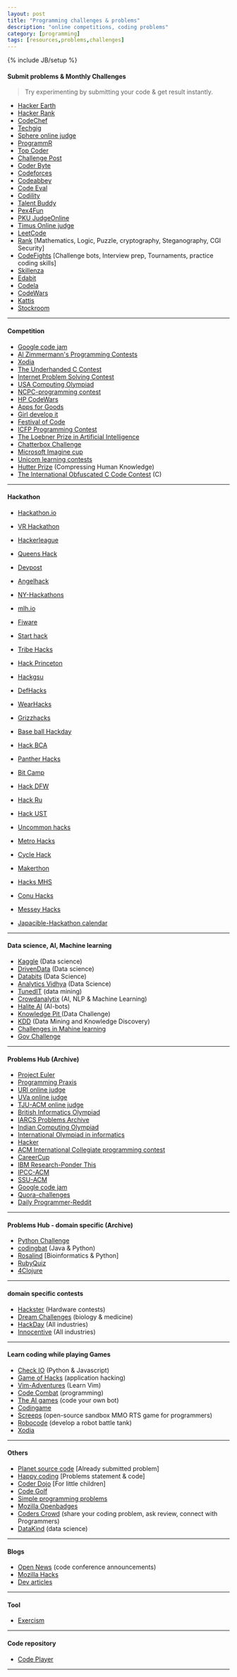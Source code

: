 ```yaml
---
layout: post
title: "Programming challenges & problems"
description: "online competitions, coding problems"
category: [programming]
tags: [resources,problems,challenges]
---
```

{% include JB/setup %}


#### Submit problems & Monthly Challenges
> Try experimenting by submitting your code & get result instantly.

* [Hacker Earth](https://www.hackerearth.com/)
* [Hacker Rank](https://www.hackerrank.com)
* [CodeChef](http://www.codechef.com/ "Codechef homepage")
* [Techgig](http://www.techgig.com/codecontest "Techgig homepage")
* [Sphere online judge](http://www.spoj.com/ "Sphere online judge homepage")
* [ProgrammR](http://www.programmr.com/ "ProgrammR homepage")
* [Top Coder](http://www.topcoder.com/ "Top coder homepage")
* [Challenge Post](http://challengepost.com/)
* [Coder Byte](http://coderbyte.com/)
* [Codeforces](http://codeforces.com/)
* [Codeabbey](http://www.codeabbey.com/)
* [Code Eval](https://www.codeeval.com/)
* [Codility](https://codility.com/programmers/)
* [Talent Buddy](https://www.talentbuddy.co/)
* [Pex4Fun](http://www.pexforfun.com/)
* [PKU JudgeOnline](http://poj.org/)
* [Timus Online judge](http://acm.timus.ru/)
* [LeetCode](https://leetcode.com/)
* [Rank](http://www.rankk.org) [Mathematics, Logic, Puzzle, cryptography, Steganography, CGI Security]
* [CodeFights](https://codefights.com/) [Challenge bots, Interview prep, Tournaments, practice coding skills]
* [Skillenza](https://skillenza.com/)
* [Edabit](https://edabit.com/)
* [Codela](https://www.codela.net)
* [CodeWars](https://www.codewars.com/)
* [Kattis](https://open.kattis.com/)
* [Stockroom](https://stockroom.io/)

-----

#### Competition
* [Google code jam](https://code.google.com/codejam/ "Code Jam homepage")
* [Al Zimmermann's Programming Contests](http://www.azspcs.net/)
* [Xodia](http://xodia.pythonanywhere.com/xodialatest/)
* [The Underhanded C Contest](http://www.underhanded-c.org/)
* [Internet Problem Solving Contest](http://ipsc.ksp.sk/)
* [USA Computing Olympiad](http://www.usaco.org/index.php)
* [NCPC-programming contest](http://ncpc.idi.ntnu.no/)
* [HP CodeWars](http://www.hpcodewars.org/)
* [Apps for Goods](http://www.appsforgood.org/)
* [Girl develop it](https://www.girldevelopit.com/)
* [Festival of Code](http://festival.yrs.io/)
* [ICFP Programming Contest](http://icfpcontest.org/)
* [The Loebner Prize in Artificial Intelligence](http://www.loebner.net/Prizef/loebner-prize.html)
* [Chatterbox Challenge ](http://www.chatterboxchallenge.com/)
* [Microsoft Imagine cup](https://imagine.microsoft.com/)
* [Unicom learning contests](http://www.unicomlearning.com/contests.html)
* [Hutter Prize](http://prize.hutter1.net/index.htm) (Compressing Human Knowledge)
* [The International Obfuscated C Code Contest](http://www.ioccc.org/) (C)

-----

#### Hackathon
* [Hackathon.io](http://www.hackathon.io/events)
* [VR Hackathon](http://vrhackathon.web3d.org/)
* [Hackerleague](https://www.hackerleague.org/hackathons)
* [Queens Hack](https://queenshack.nyc/)
* [Devpost](https://devpost.com/hackathons)
* [Angelhack](http://angelhack.com/)
* [NY-Hackathons](http://nyhackathons.com/)
* [mlh.io](https://mlh.io/)
* [Fiware](https://www.fiware.org/events/)
* [Start hack](https://starthack.ch/)
* [Tribe Hacks](http://www.tribehacks.com/)
* [Hack Princeton](https://hackprinceton.com/)
* [Hackgsu](http://hackgsu.com/)
* [DefHacks](http://defhacks.io/)
* [WearHacks](http://waterloo.wearhacks.com/index.html)
* [Grizzhacks](http://grizzhacks.com/)
* [Base ball Hackday](http://www.baseballhackday.com/)
* [Hack BCA](http://hackbca.com/)
* [Panther Hacks](http://pantherhacks.org/)
* [Bit Camp](http://bit.camp/)
* [Hack DFW](https://hackdfw.com/)
* [Hack Ru](http://www.hackru.org/)
* [Hack UST](http://hack.ust.hk/)
* [Uncommon hacks](https://uncommonhacks.com/)
* [Metro Hacks](https://metrohacks.org/)
* [Cycle Hack](http://cyclehackberlin.de/)
* [Makerthon](https://makerthonmelbourne.com/)

* [Hacks MHS](http://hackmhs.com/)
* [Conu Hacks](https://conuhacks.io/)
* [Messey Hacks](https://masseyhacks.ca/)
* [Japacible-Hackathon calendar](https://github.com/japacible/Hackathon-Calendar)

-----

#### Data science, AI, Machine learning
* [Kaggle](https://www.kaggle.com/) (Data science)
* [DrivenData](https://www.drivendata.org/) (Data science)
* [Databits](http://databits.io/challenges/opensource) (Data Science)
* [Analytics Vidhya](https://www.analyticsvidhya.com/) (Data Science)
* [TunedIT](http://tunedit.org/challenges) (data mining)
* [Crowdanalytix](https://www.crowdanalytix.com/listContests) (AI, NLP & Machine Learning)
* [Halite AI](https://halite.io/) (AI-bots)
* [Knowledge Pit ](https://knowledgepit.fedcsis.org/) (Data Challenge)
* [KDD](http://www.kdd.org/kdd-cup) (Data Mining and Knowledge Discovery)
* [Challenges in Mahine learning](http://www.chalearn.org/)
* [Gov Challenge](https://www.challenge.gov/list/)

------

#### Problems Hub (Archive)
* [Project Euler](https://projecteuler.net/ "Project Euler homepage")
* [Programming Praxis](http://programmingpraxis.com/)
* [URI online judge](https://www.urionlinejudge.com.br/judge/login)
* [UVa online judge](https://uva.onlinejudge.org/ )
* [TJU-ACM online judge](http://acm.tju.edu.cn/toj/)
* [British Informatics Olympiad](http://www.olympiad.org.uk/ "British Informatics Olympiad home page")
* [IARCS Problems Archive](http://opc.iarcs.org.in/ "IARCS Problems Archive homepage")
* [Indian Computing Olympiad](http://www.iarcs.org.in/inoi/archives.php)
* [International Olympiad in informatics](http://ioinformatics.org/index.shtml "International Olympiad in informatics")
* [Hacker](http://www.hacker.org/)
* [ACM International Collegiate programming contest](http://acm.hit.edu.cn/judge/ProblemIndex.php)
* [CareerCup](http://www.careercup.com/)
* [IBM Research-Ponder This](https://www.research.ibm.com/haifa/ponderthis/index.shtml)
* [IPCC-ACM](https://icpc.baylor.edu/)
* [SSU-ACM](http://acm.sgu.ru/)
* [Google code jam](https://code.google.com/codejam/contests.html)
* [Quora-challenges](https://www.quora.com/challenges)
* [Daily Programmer-Reddit](https://www.reddit.com/r/dailyprogrammer/)

-----

#### Problems Hub - domain specific (Archive)
* [Python Challenge](http://www.pythonchallenge.com/ )
* [codingbat](http://codingbat.com/ "CodingBat homepage") (Java & Python)
* [Rosalind](http://rosalind.info/problems/locations/) [Bioinformatics & Python]
* [RubyQuiz](http://rubyquiz.com/)
* [4Clojure](http://www.4clojure.com/)

-----

#### domain specific contests
* [Hackster](https://www.hackster.io/challenges) (Hardware contests)
* [Dream Challenges](http://dreamchallenges.org/) (biology & medicine)
* [HackDay](https://hackaday.io/) (All industries)
* [Innocentive](https://www.innocentive.com) (All industries)

-----

#### Learn coding while playing Games
* [Check IO](https://checkio.org/) (Python & Javascript)
* [Game of Hacks](http://www.gameofhacks.com/) (application hacking)
* [Vim-Adventures](https://vim-adventures.com/) (Learn Vim)
* [Code Combat](https://codecombat.com/) (programming)
* [The AI games](http://theaigames.com/) (code your own bot)
* [Codingame](https://www.codingame.com)
* [Screeps](https://screeps.com/) (open-source sandbox MMO RTS game for programmers)
* [Robocode](http://robocode.sourceforge.net/) (develop a robot battle tank)
* [Xodia](http://xodia.pythonanywhere.com/)

------

#### Others
* [Planet source code](http://www.planet-source-code.com/) [Already submitted problem]
* [Happy coding](http://happycodings.com/) [Problems statement & code]
* [Coder Dojo](https://coderdojo.com/ ) [For little children]
* [Code Golf](http://codegolf.com/ "Code Golf home page")
* [Simple programming problems](http://adriann.github.io/programming_problems.html)
* [Mozilla Openbadges](https://backpack.openbadges.org/backpack/login)
* [Coders Crowd](http://coderscrowd.com/app/public/home) (share your coding problem, ask review, connect with Programmers)
* [DataKind](http://www.datakind.org/) (data science)

----

#### Blogs
* [Open News](https://source.opennews.org/en-US/) (code conference announcements)
* [Mozilla Hacks](https://hacks.mozilla.org/ "Mozilla Hacks")
* [Dev articles](http://www.devarticles.com/ "Dev Articles")

----

#### Tool
* [Exercism](http://exercism.io/)

----

#### Code repository
* [Code Player](http://thecodeplayer.com/)

----
